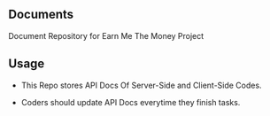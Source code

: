 ## Documents

Document Repository for Earn Me The Money Project

## Usage
* This Repo stores API Docs Of Server-Side and Client-Side Codes.

* Coders should update API Docs everytime they finish tasks.
